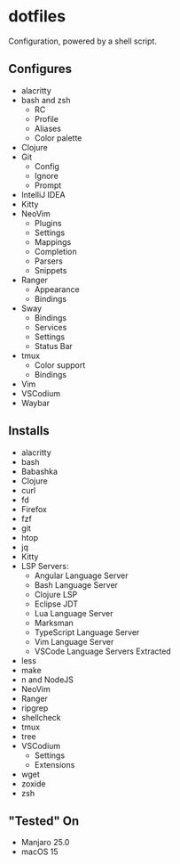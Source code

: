 # dotfiles

Configuration, powered by a shell script.

## Configures

- alacritty
- bash and zsh
    - RC
    - Profile
    - Aliases
    - Color palette
- Clojure
- Git
    - Config
    - Ignore
    - Prompt
- IntelliJ IDEA
- Kitty
- NeoVim
    - Plugins
    - Settings
    - Mappings
    - Completion
    - Parsers
    - Snippets
- Ranger
    - Appearance
    - Bindings
- Sway
    - Bindings
    - Services
    - Settings
    - Status Bar
- tmux
    - Color support
    - Bindings
- Vim
- VSCodium
- Waybar


## Installs

- alacritty
- bash
- Babashka
- Clojure
- curl
- fd
- Firefox
- fzf
- git
- htop
- jq
- Kitty
- LSP Servers:
    - Angular Language Server
    - Bash Language Server
    - Clojure LSP
    - Eclipse JDT
    - Lua Language Server
    - Marksman
    - TypeScript Language Server
    - Vim Language Server
    - VSCode Language Servers Extracted
- less
- make
- n and NodeJS
- NeoVim
- Ranger
- ripgrep
- shellcheck
- tmux
- tree
- VSCodium
    - Settings
    - Extensions
- wget
- zoxide
- zsh


## "Tested" On

- Manjaro 25.0
- macOS 15
